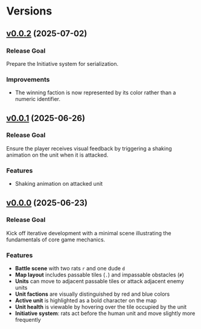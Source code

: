 # Versions

## [v0.0.2](v0.0.2) (2025-07-02)

### Release Goal
Prepare the Initiative system for serialization.

### Improvements
- The winning faction is now represented by its color rather than a numeric identifier.

## [v0.0.1](v0.0.1) (2025-06-26)

### Release Goal
Ensure the player receives visual feedback by triggering a shaking animation on the unit when it is attacked.

### Features
- Shaking animation on attacked unit

## [v0.0.0](v0.0.0) (2025-06-23)

### Release Goal
Kick off iterative development with a minimal scene illustrating the fundamentals of core game mechanics.

### Features
- **Battle scene** with two rats `r` and one dude `d`
- **Map layout** includes passable tiles (`.`) and impassable obstacles (`#`)
- **Units** can move to adjacent passable tiles or attack adjacent enemy units
- **Unit factions** are visually distinguished by red and blue colors
- **Active unit** is highlighted as a bold character on the map
- **Unit health** is viewable by hovering over the tile occupied by the unit
- **Initiative system**: rats act before the human unit and move slightly more frequently
